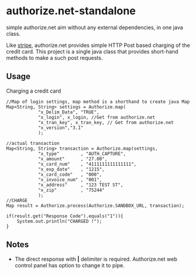 authorize.net-standalone
========================

simple authorize.net aim without any external dependencies, in one java class.

Like [stripe](http://stripe.com), authorize.net provides simple HTTP Post
based charging of the credit card. This project is a single java class that
provides short-hand methods to make a such post requests.

Usage
-----
Charging a credit card

    //Map of login settings, map method is a shorthand to create java Map
    Map<String, String> settings = Authorize.map(
    			"x_Delim_Data", "TRUE",
    			"x_login", x_login, //Get from authorize.net
    			"x_tran_key", x_tran_key, // Get from authorize.net
    			"x_version","3.1"
    			);

    //actual transaction
    Map<String, String> transaction = Authorize.map(settings, 
    			"x_type"        , "AUTH_CAPTURE",
    			"x_amount"      , "27.00", 
    			"x_card_num"    , "4111111111111111", 
    			"x_exp_date"    , "1215", 
    			"x_card_code"   , "000", 
    			"x_invoice_num" , "001", 
    			"x_address"     , "123 TEST ST", 
    			"x_zip"         , "75244"
    			);
    //CHARGE
    Map result = Authorize.process(Authorize.SANDBOX_URL, transaction);	
    
    if(result.get("Response Code").equals("1")){
    	System.out.println("CHARGED !");
    }


Notes
-----
- The direct response with **|** delimiter is required. Authorize.net web control panel has option to change it to pipe.
